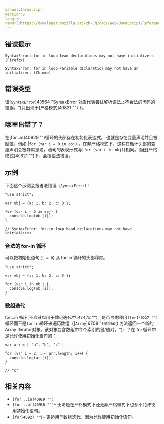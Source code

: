 ```yaml
---
manual:Javascript
version:0
lang:zh
rawUrl:https://developer.mozilla.org/zh-CN/docs/Web/JavaScript/Reference/Errors/Invalid_for-in_initializer
---
```






## 错误提示<a name="错误提示"></a>

```
SyntaxError: for-in loop head declarations may not have initializers (Firefox)

SyntaxError: for-in loop variable declaration may not have an initializer. (Chrome)

```

## 错误类型<a name="错误类型"></a>


该[`SyntaxError`]40564 "SyntaxError 对象代表尝试解析语法上不合法的代码的错误。")只出现于[严格模式]40821 "")下。


## 哪里出错了？<a name="哪里出错了？"></a>


在[for...in]40929 "")循环的头部存在初始化表达式。 也就是存在变量声明并且被赋值，例如 |`for (var i = 0 in obj)`|。在非严格模式下，这种在循环头部的变量声明会被静默忽略，语句的表现形式与`|for (var i in obj)|`相同。而在[严格模式]40821 "")下，会报语法错误。


## 示例<a name="示例"></a>


下面这个示例会报语法错误（`SyntaxError`）：


```
"use strict";

var obj = {a: 1, b: 2, c: 3 }; 

for (var i = 0 in obj) { 
  console.log(obj[i]);
}

// SyntaxError: for-in loop head declarations may not have initializers
```

### 合法的 for-in 循环<a name="合法的_for-in_循环"></a>


可以把初始化语句 (`i = 0`) 从 for-in 循环的头部移除。


```
"use strict";

var obj = {a: 1, b: 2, c: 3 };

for (var i in obj) {
  console.log(obj[i]);
}
```

### 数组迭代<a name="数组迭代"></a>


for...in 循环[不应该应用于数组迭代中]43472 "")。是否考虑使用`[for]40927 "")`循环而不是`for-in`循环来遍历数组（[`Array`]6708 "entries() 方法返回一个新的Array Iterator对象，该对象包含数组中每个索引的键/值对。")）？在 for 循环中是允许使用初始化语句的：


```
var arr = [ "a", "b", "c" ] 

for (var i = 2; i < arr.length; i++) { 
  console.log(arr[i]); 
}

// "c"
```

## 相关内容<a name="相关内容"></a>

* `[for...in]40929 "")`
* `[for...of]40930 "")`– 无论是在严格模式下还是非严格模式下也都不允许使用初始化语句。
* `[for]40927 "")`– 更适用于数组迭代，因为允许使用初始化语句。



